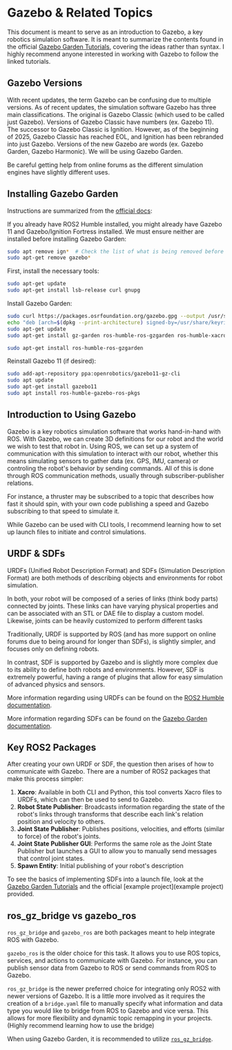 # Gazebo & Related Topics

This document is meant to serve as an introduction to Gazebo, a key robotics simulation software. It is meant to summarize the contents found in the official [Gazebo Garden Tutorials](https://gazebosim.org/docs/garden/tutorials/), covering the ideas rather than syntax. I highly recommend anyone interested in working with Gazebo to follow the linked tutorials.


## Gazebo Versions

With recent updates, the term Gazebo can be confusing due to multiple versions. As of recent updates, the simulation software Gazebo has three main classifications. The original is Gazebo Classic (which used to be called just Gazebo). Versions of Gazebo Classic have numbers (ex. Gazebo 11). The successor to Gazebo Classic is Ignition. However, as of the beginning of 2025, Gazebo Classic has reached EOL, and Ignition has been rebranded into just Gazebo. Versions of the new Gazebo are words (ex. Gazebo Garden, Gazebo Harmonic). We will be using Gazebo Garden.

Be careful getting help from online forums as the different simulation engines have slightly different uses.


## Installing Gazebo Garden

Instructions are summarized from the [official docs](https://gazebosim.org/docs/garden/install_ubuntu/#binary-installation-on-ubuntu):

If you already have ROS2 Humble installed, you might already have Gazebo 11 and Gazebo/Ignition Fortress installed. We must ensure neither are installed before installing Gazebo Garden:

```bash
sudo apt remove ign*  # Check the list of what is being removed before confirming.
sudo apt-get remove gazebo*  
```

First, install the necessary tools:

```bash
sudo apt-get update
sudo apt-get install lsb-release curl gnupg
```

Install Gazebo Garden:

```bash
sudo curl https://packages.osrfoundation.org/gazebo.gpg --output /usr/share/keyrings/pkgs-osrf-archive-keyring.gpg
echo "deb [arch=$(dpkg --print-architecture) signed-by=/usr/share/keyrings/pkgs-osrf-archive-keyring.gpg] http://packages.osrfoundation.org/gazebo/ubuntu-stable $(lsb_release -cs) main" | sudo tee /etc/apt/sources.list.d/gazebo-stable.list > /dev/null
sudo apt-get update
sudo apt-get install gz-garden ros-humble-ros-gzgarden ros-humble-xacro python3-sdformat13

sudo apt-get install ros-humble-ros-gzgarden
```

Reinstall Gazebo 11 (if desired):

```bash
sudo add-apt-repository ppa:openrobotics/gazebo11-gz-cli
sudo apt update
sudo apt-get install gazebo11
sudo apt install ros-humble-gazebo-ros-pkgs
```


## Introduction to Using Gazebo

Gazebo is a key robotics simulation software that works hand-in-hand with ROS. With Gazebo, we can create 3D definitions for our robot and the world we wish to test that robot in. Using ROS, we can set up a system of communication with this simulation to interact with our robot, whether this means simulating sensors to gather data (ex. GPS, IMU, camera) or controling the robot's behavior by sending commands. All of this is done through ROS communication methods, usually through subscriber-publisher relations. 

For instance, a thruster may be subscribed to a topic that describes how fast it should spin, with your own code publishing a speed and Gazebo subscribing to that speed to simulate it.

While Gazebo can be used with CLI tools, I recommend learning how to set up launch files to initiate and control simulations.


## URDF & SDFs

URDFs (Unified Robot Description Format) and SDFs (Simulation Description Format) are both methods of describing objects and environments for robot simulation.

In both, your robot will be composed of a series of links (think body parts) connected by joints. These links can have varying physical properties and can be associated with an STL or DAE file to display a custom model. Likewise, joints can be heavily customized to perform different tasks

Traditionally, URDF is supported by ROS (and has more support on online forums due to being around for longer than SDFs), is slightly simpler, and focuses only on defining robots. 

In contrast, SDF is supported by Gazebo and is slightly more complex due to its ability to define both robots and environments. However, SDF is extremely powerful, having a range of plugins that allow for easy simulation of advanced physics and sensors.

More information regarding using URDFs can be found on the [ROS2 Humble documentation](https://docs.ros.org/en/humble/Tutorials/Intermediate/URDF/URDF-Main.html).

More information regarding SDFs can be found on the [Gazebo Garden documentation](https://gazebosim.org/docs/latest/building_robot/).


## Key ROS2 Packages

After creating your own URDF or SDF, the question then arises of how to communicate with Gazebo. There are a number of ROS2 packages that make this process simpler:

1) **Xacro**: Available in both CLI and Python, this tool converts Xacro files to URDFs, which can then be used to send to Gazebo.
2) **Robot State Publisher**: Broadcasts information regarding the state of the robot's links through transforms that describe each link's relation position and velocity to others.
3) **Joint State Publisher**: Publishes positions, velocities, and efforts (similar to force) of the robot's joints.
4) **Joint State Publisher GUI**: Performs the same role as the Joint State Publisher but launches a GUI to allow you to manually send messages that control joint states.
5) **Spawn Entity**: Initial publishing of your robot's description

To see the basics of implementing SDFs into a launch file, look at the [Gazebo Garden Tutorials](https://gazebosim.org/docs/garden/ros2_interop/) and the official [example project](example project) provided.


## ros_gz_bridge vs gazebo_ros

`ros_gz_bridge` and `gazebo_ros` are both packages meant to help integrate ROS with Gazebo. 

`gazebo_ros` is the older choice for this task. It allows you to use ROS topics, services, and actions to communicate with Gazebo. For instance, you can publish sensor data from Gazebo to ROS or send commands from ROS to Gazebo.

`ros_gz_bridge` is the newer preferred choice for integrating only ROS2 with newer versions of Gazebo. It is a little more involved as it requires the creation of a `bridge.yaml` file to manually specify what information and data type you would like to bridge from ROS to Gazebo and vice versa. This allows for more flexibility and dynamic topic remapping in your projects. (Highly recommend learning how to use the bridge)

When using Gazebo Garden, it is recommended to utilize [`ros_gz_bridge`](https://gazebosim.org/docs/garden/ros2_integration/#).

